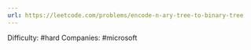 ```yaml
---
url: https://leetcode.com/problems/encode-n-ary-tree-to-binary-tree
---
```


Difficulty: #hard
Companies: #microsoft